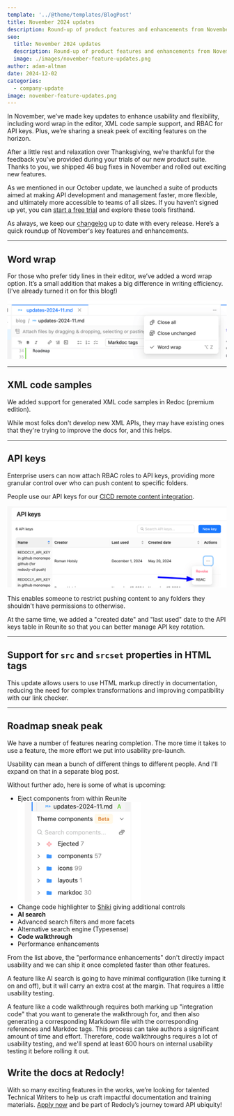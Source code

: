 ```yaml
---
template: '../@theme/templates/BlogPost'
title: November 2024 updates
description: Round-up of product features and enhancements from November 2024
seo:
  title: November 2024 updates
  description: Round-up of product features and enhancements from November 2024
  image: ./images/november-feature-updates.png
author: adam-altman
date: 2024-12-02
categories:
  - company-update
image: november-feature-updates.png
---
```


In November, we’ve made key updates to enhance usability and flexibility, including word wrap in the editor, XML code sample support, and RBAC for API keys. Plus, we’re sharing a sneak peek of exciting features on the horizon.

After a little rest and relaxation over Thanksgiving, we’re thankful for the feedback you’ve provided during your trials of our new product suite.
Thanks to you, we shipped 46 bug fixes in November and rolled out exciting new features.

As we mentioned in our October update, we launched a suite of products aimed at making API development and management faster, more flexible, and ultimately more accessible to teams of all sizes.
If you haven’t signed up yet, you can [start a free trial](https://auth.cloud.redocly.com/registration) and explore these tools firsthand.

As always, we keep our [changelog](https://redocly.com/docs/changelog) up to date with every release.
Here’s a quick roundup of November's key features and enhancements.

---
## Word wrap

For those who prefer tidy lines in their editor, we’ve added a word wrap option. It’s a small addition that makes a big difference in writing efficiency. (I’ve already turned it on for this blog!)

![2024-11-word-wrap.png](./images/2024-11-word-wrap.png)

---
## XML code samples

We added support for generated XML code samples in Redoc (premium edition).

While most folks don't develop new XML APIs, they may have existing ones that they're trying to improve the docs for, and this helps.

---
## API keys

Enterprise users can now attach RBAC roles to API keys, providing more granular control over who can push content to specific folders.

People use our API keys for our [CICD remote content integration](../docs/realm/reunite/project/remote-content/index.md).

![2024-11-api-keys.png](./images/2024-11-api-keys.png)

This enables someone to restrict pushing content to any folders they shouldn't have permissions to otherwise.

At the same time, we added a "created date" and "last used" date to the API keys table in Reunite so that you can better manage API key rotation.

---

## Support for `src` and `srcset` properties in HTML tags

This update allows users to use HTML markup directly in documentation, reducing the need for complex transformations and improving compatibility with our link checker.

---

## Roadmap sneak peak

We have a number of features nearing completion.
The more time it takes to use a feature, the more effort we put into usability pre-launch.

Usability can mean a bunch of different things to different people.
And I'll expand on that in a separate blog post.

Without further ado, here is some of what is upcoming:

- Eject components from within Reunite \
  ![2024-11-eject-preview.png](./images/2024-11-eject-preview.png)
- Change code highlighter to [Shiki](https://shiki.style/) giving additional controls
- **AI search**
- Advanced search filters and more facets
- Alternative search engine (Typesense)
- **Code walkthrough**
- Performance enhancements

From the list above, the "performance enhancements" don't directly impact usability and we can ship it once completed faster than other features.

A feature like AI search is going to have minimal configuration (like turning it on and off), but it will carry an extra cost at the margin. That requires a little usability testing.

A feature like a code walkthrough requires both marking up "integration code" that you want to generate the walkthrough for, and then also generating a corresponding Markdown file with the corresponding references and Markdoc tags.
This process can take authors a significant amount of time and effort.
Therefore, code walkthroughs requires a lot of usability testing, and we'll spend at least 600 hours on internal usability testing it before rolling it out.

## Write the docs at Redocly!

With so many exciting features in the works, we’re looking for talented Technical Writers to help us craft impactful documentation and training materials. [Apply now](https://redocly.com/careers/#tech-writer) and be part of Redocly’s journey toward API ubiquity!
